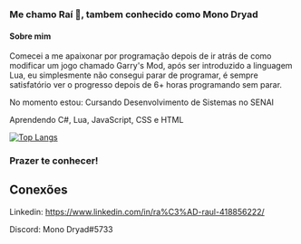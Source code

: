 ### Me chamo Raí 👋, tambem conhecido como Mono Dryad
#### Sobre mim

Comecei a me apaixonar por programação depois de ir atrás de como modificar um jogo chamado Garry's Mod, após ser introduzido a linguagem Lua, eu simplesmente não consegui parar de programar, é sempre satisfatório ver o progresso depois de 6+ horas programando sem parar.

No momento estou:
Cursando Desenvolvimento de Sistemas no SENAI

Aprendendo C#, Lua, JavaScript, CSS e HTML

[![Top Langs](https://github-readme-stats.vercel.app/api/top-langs/?username=monodryad&layout=compact)](https://github.com/anuraghazra/github-readme-stats)

### Prazer te conhecer!

## Conexões
Linkedin: https://www.linkedin.com/in/ra%C3%AD-raul-418856222/

Discord: Mono Dryad#5733

